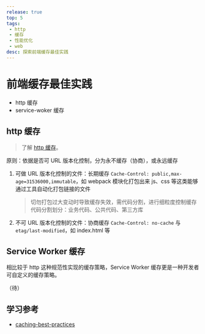 ```yaml
---
release: true
top: 5
tags:
 - http
 - 缓存
 - 性能优化
 - web
desc: 探索前端缓存最佳实践
---
```


# 前端缓存最佳实践

- http 缓存
- service-woker 缓存

## http 缓存

> 了解 [http 缓存](../HTTP/http%20缓存.md)。

原则：依据是否可 URL 版本化控制，分为永不缓存（协商），或永远缓存

1. 可做 URL 版本化控制的文件：长期缓存 `Cache-Control: public,max-age=31536000,immutable`，如 webpack 模块化打包出来 js、css 等这类能够通过工具自动化打包链接的文件
   > 切勿打包过大变动时导致缓存失效，需代码分割，进行细粒度控制缓存
   > 代码分割划分：业务代码、公共代码、第三方库
2. 不可 URL 版本化控制的文件：协商缓存 `Cache-Control: no-cache` 与 `etag/last-modified`，如 index.html 等

## Service Worker 缓存

相比较于 http 这种规范性实现的缓存策略，Service Worker 缓存更是一种开发者可自定义的缓存策略。

（待）

## 学习参考

- [caching-best-practices](https://jakearchibald.com/2016/caching-best-practices/)